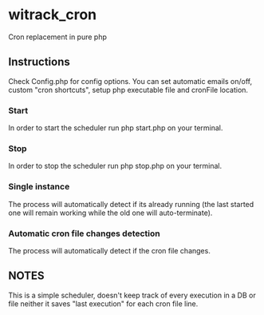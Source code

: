 # witrack_cron
Cron replacement in pure php

## Instructions
Check Config.php for config options. You can set automatic emails on/off, custom "cron shortcuts", setup php executable file and cronFile location. 

### Start
In order to start the scheduler run php start.php on your terminal. 
### Stop
In order to stop the scheduler run php stop.php on your terminal. 

### Single instance
The process will automatically detect if its already running (the last started one will remain working while the old one will auto-terminate).

### Automatic cron file changes detection
The process will automatically detect if the cron file changes.

## NOTES
This is a simple scheduler, doesn't keep track of every execution in a DB or file neither it saves "last execution" for each cron file line. 